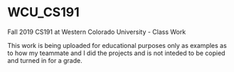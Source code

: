 # WCU_CS191
Fall 2019 CS191 at Western Colorado University - Class Work 

This work is being uploaded for educational purposes only as examples as to how my teammate and I did
the projects and is not inteded to be copied and turned in for a grade.
